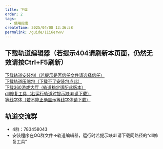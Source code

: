 ```yaml
---
title: 下载
order: 2
tags:
  - 使用指南
createTime: 2025/04/08 13:36:58
permalink: /guide/11i6erwv/
---
```


## 下载轨道编辑器（若提示404请刷新本页面，仍然无效请按Ctrl+F5刷新）
[下载轨道安装包!（若提示是否信任文件请选择信任）](https://doc.mstrack.cn/download/轨道编辑器v4.9.8安装包.exe)<br>
[下载轨道压缩包（下载不了安装包点此）](https://doc.mstrack.cn/download/轨道编辑器v4.9.8安装包.zip)<br>
[下载360游戏大厅（轨道稳定适配此版本）](https://yxdt.game.keniub.com/360game5_setup.exe)<br>
[dll修复工具（若运行轨道时提示缺dll请下载）](https://doc.mstrack.cn/download/dll修复工具.zip)<br>
[等线字体（若不能正确显示等线字体请下载）](https://doc.mstrack.cn/download/等线字体.zip)

## 轨道交流群
<!-- - 2群：815181032
- 3群：836426865 -->
- 4群：783458043
- 安装程序在QQ群文件→轨道编辑器，运行时若提示缺dll请下载同路径的“dll修复工具”

